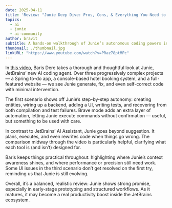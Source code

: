 ```yaml
---
date: 2025-04-11
title: 'Review: "Junie Deep Dive: Pros, Cons, & Everything You Need to Know!"'
topics:
  - ai
  - junie
  - ai-community
author: bravit
subtitle: A hands-on walkthrough of Junie’s autonomous coding powers in three real-world scenarios.
thumbnail: ./thumbnail.jpg
linkURL: "https://www.youtube.com/watch?v=PRaz78ptMPc"
---
```


In [this video](https://www.youtube.com/watch?v=PRaz78ptMPc), Baris Dere takes a thorough and thoughtful look at Junie, JetBrains’ new AI coding agent. Over three progressively complex projects — a Spring to-do app, a console-based hotel booking system, and a full-featured website — we see Junie generate, fix, and even self-correct code with minimal intervention.

The first scenario shows off Junie’s step-by-step autonomy: creating entities, wiring up a backend, adding a UI, writing tests, and recovering from both compilation and test failures. Brave mode adds an extra layer of automation, letting Junie execute commands without confirmation — useful, but something to be used with care.

In contrast to JetBrains’ AI Assistant, Junie goes beyond suggestion. It plans, executes, and even rewrites code when things go wrong. The comparison midway through the video is particularly helpful, clarifying what each tool is (and isn’t) designed for.

Baris keeps things practical throughout: highlighting where Junie’s context awareness shines, and where performance or precision still need work. Some UI issues in the third scenario don’t get resolved on the first try, reminding us that Junie is still evolving.

Overall, it’s a balanced, realistic review: Junie shows strong promise, especially in early-stage prototyping and structured workflows. As it matures, it may become a real productivity boost inside the JetBrains ecosystem.
